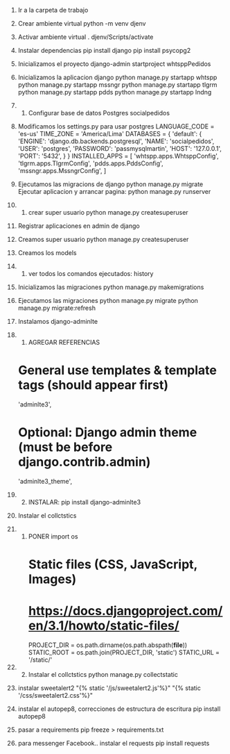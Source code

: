 1. Ir a la carpeta de trabajo
2. Crear ambiente virtual
    python -m venv djenv
3. Activar ambiente virtual
    . djenv/Scripts/activate
4. Instalar dependencias
    pip install django
    pip install psycopg2
5. Inicializamos el proyecto
    django-admin startproject whtsppPedidos
6. Inicializamos la aplicacion django
    python manage.py startapp whtspp
    python manage.py startapp mssngr
    python manage.py startapp tlgrm
    python manage.py startapp pdds
    python manage.py startapp lndng

6. 1. Configurar base de datos Postgres
    socialpedidos


7. Modificamos los settings.py para usar postgres
    LANGUAGE_CODE = 'es-us'
    TIME_ZONE = 'America/Lima'
    DATABASES = {
        'default': {
            'ENGINE': 'django.db.backends.postgresql',
            'NAME': 'socialpedidos',
            'USER': 'postgres',
            'PASSWORD': 'passmysqlmartin',
            'HOST': '127.0.0.1',
            'PORT': '5432',
        }
    }
    INSTALLED_APPS = [
        'whtspp.apps.WhtsppConfig',
        'tlgrm.apps.TlgrmConfig',
        'pdds.apps.PddsConfig',
        'mssngr.apps.MssngrConfig',
    ]
 
8. Ejecutamos las migracions de django
    python manage.py migrate
   Ejecutar aplicacion y arrancar pagina:
    python manage.py runserver


8. 1. crear super usuario
    python manage.py createsuperuser

9. Registrar aplicaciones en admin de django
    

10. Creamos super usuario 
    python manage.py createsuperuser

11. Creamos los models

11. 1.  ver todos los comandos ejecutados:
        history  

12. Inicializamos las migraciones
    python  manage.py makemigrations
13. Ejecutamos las migraciones
    python manage.py migrate
    python manage.py migrate:refresh

14. Instalamos django-adminlte
14. 1. AGREGAR REFERENCIAS
    # General use templates & template tags (should appear first)
    'adminlte3',
     # Optional: Django admin theme (must be before django.contrib.admin)
    'adminlte3_theme',

14. 2. INSTALAR:
    pip install django-adminlte3
15. Instalar el collctstics
15. 1. PONER 
        import os
        # Static files (CSS, JavaScript, Images)
        # https://docs.djangoproject.com/en/3.1/howto/static-files/
        PROJECT_DIR = os.path.dirname(os.path.abspath(__file__))
        STATIC_ROOT = os.path.join(PROJECT_DIR, 'static')
        STATIC_URL = '/static/'

15. 2. Instalar el collctstics
    python manage.py collectstatic

16. instalar sweetalert2
    "{% static '/js/sweetalert2.js'%}"
    "{% static '/css/sweetalert2.css'%}"


17. instalar el autopep8, correcciones de estructura de escritura
    pip install autopep8


18. pasar a requirements
    pip freeze > requirements.txt

19. para messenger Facebook.. instalar el requests
    pip install requests

